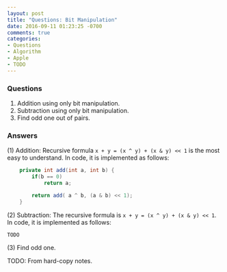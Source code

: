 ```yaml
---
layout: post
title: "Questions: Bit Manipulation"
date: 2016-09-11 01:23:25 -0700
comments: true
categories: 
- Questions
- Algorithm
- Apple
- TODO
---
```



### Questions

1. Addition using only bit manipulation.
1. Subtraction using only bit manipulation.
1. Find odd one out of pairs.

<!--more-->

### Answers

(1) Addition: Recursive formula `x + y = (x ^ y) + (x & y) << 1` is the most easy to understand.
In code, it is implemented as follows:

``` java Addition
    private int add(int a, int b) {
        if(b == 0)
            return a;

        return add( a ^ b, (a & b) << 1);
    }
```

(2) Subtraction: The recursive formula is `x + y = (x ^ y) + (x & y) << 1`.
In code, it is implemented as follows:

``` java Subtraction
TODO
```

(3) Find odd one.

TODO: From hard-copy notes.